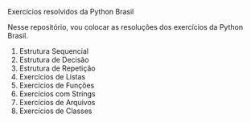 Exercícios resolvidos da Python Brasil

Nesse repositório, vou colocar as resoluções dos exercícios da Python Brasil.

1. Estrutura Sequencial
2. Estrutura de Decisão
3. Estrutura de Repetição
4. Exercícios de Listas
5. Exercícios de Funções
6. Exercícios com Strings
7. Exercícios de Arquivos
8. Exercícios de Classes
